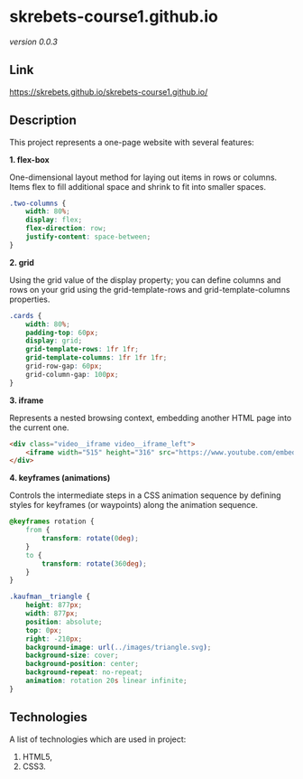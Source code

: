 # skrebets-course1.github.io

*version 0.0.3*

## Link

https://skrebets.github.io/skrebets-course1.github.io/

## Description

This project represents a one-page website with several features:

**1. flex-box**

One-dimensional layout method for laying out items in rows or columns. Items flex to fill additional space and shrink to fit into smaller spaces.
```css
.two-columns {
    width: 80%;
    display: flex;
    flex-direction: row;
    justify-content: space-between;
}
```
**2. grid**

Using the grid value of the display property; you can define columns and rows on your grid using the grid-template-rows and grid-template-columns properties.
```css
.cards {
    width: 80%;
    padding-top: 60px;
    display: grid;
    grid-template-rows: 1fr 1fr;
    grid-template-columns: 1fr 1fr 1fr;
    grid-row-gap: 60px;
    grid-column-gap: 100px;
}
```
**3. iframe**

Represents a nested browsing context, embedding another HTML page into the current one.
```html
<div class="video__iframe video__iframe_left">
    <iframe width="515" height="316" src="https://www.youtube.com/embed/5MgBikgcWnY" frameborder="0" allow="accelerometer; autoplay; encrypted-media; gyroscope; picture-in-picture" allowfullscreen></iframe>
</div>
```
**4. keyframes (animations)**

Controls the intermediate steps in a CSS animation sequence by defining styles for keyframes (or waypoints) along the animation sequence.
```css
@keyframes rotation {
    from {
        transform: rotate(0deg);
    }
    to {
        transform: rotate(360deg);
    }
}

.kaufman__triangle {
    height: 877px;
    width: 877px;
    position: absolute;
    top: 0px;
    right: -210px;
    background-image: url(../images/triangle.svg);
    background-size: cover;
    background-position: center;
    background-repeat: no-repeat;
    animation: rotation 20s linear infinite;
}
```
## Technologies

A list of technologies which are used in project:

1. HTML5,
2. CSS3.
